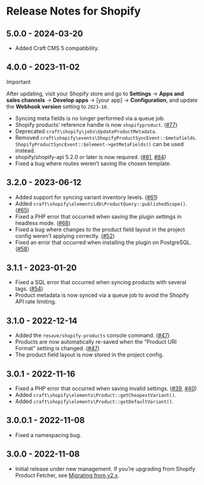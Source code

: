 # Release Notes for Shopify

## 5.0.0 - 2024-03-20

- Added Craft CMS 5 compatibility.

## 4.0.0 - 2023-11-02

> [!IMPORTANT]
> After updating, visit your Shopify store and go to **Settings** → **Apps and sales channels** → **Develop apps** → [your app] → **Configuration**, and update the **Webhook version** setting to `2023-10`.

- Syncing meta fields is no longer performed via a queue job.
- Shopify products’ reference handle is now `shopifyproduct`. ([#77](https://github.com/craftcms/shopify/issues/77))
- Deprecated `craft\shopify\jobs\UpdateProductMetadata`.
- Removed `craft\shopify\events\ShopifyProductSyncEvent::$metafields`. `ShopifyProductSyncEvent::$element->getMetaFields()` can be used instead.
- shopify/shopify-api 5.2.0 or later is now required. ([#81](https://github.com/craftcms/shopify/issues/81), [#84](https://github.com/craftcms/shopify/issues/84))
- Fixed a bug where routes weren’t saving the chosen template.

## 3.2.0 - 2023-06-12

- Added support for syncing variant inventory levels. ([#61](https://github.com/craftcms/shopify/issues/61))
- Added `craft\shopify\elements\db\ProductQuery::publishedScope()`. ([#65](https://github.com/craftcms/shopify/issues/65))
- Fixed a PHP error that occurred when saving the plugin settings in headless mode. ([#68](https://github.com/craftcms/shopify/issues/68))
- Fixed a bug where changes to the product field layout in the project config weren’t applying correctly. ([#52](https://github.com/craftcms/shopify/issues/52))
- Fixed an error that occurred when installing the plugin on PostgreSQL. ([#58](https://github.com/craftcms/shopify/issues/58))

## 3.1.1 - 2023-01-20

- Fixed a SQL error that occurred when syncing products with several tags. ([#54](https://github.com/craftcms/shopify/issues/54))
- Product metadata is now synced via a queue job to avoid the Shopify API rate limiting.

## 3.1.0 - 2022-12-14

- Added the `resave/shopify-products` console command. ([#47](https://github.com/craftcms/shopify/issues/47))
- Products are now automatically re-saved when the “Product URI Format” setting is changed. ([#47](https://github.com/craftcms/shopify/issues/47))
- The product field layout is now stored in the project config.

## 3.0.1 - 2022-11-16

- Fixed a PHP error that occurred when saving invalid settings. ([#39](https://github.com/craftcms/shopify/pull/39), [#40](https://github.com/craftcms/shopify/pull/40))
- Added `craft\shopify\elements\Product::getCheapestVariant()`.
- Added `craft\shopify\elements\Product::getDefaultVariant()`.

## 3.0.0.1 - 2022-11-08

- Fixed a namespacing bug.

## 3.0.0 - 2022-11-08

- Initial release under new management. If you’re upgrading from Shopify Product Fetcher, see [Migrating from v2.x](https://github.com/craftcms/shopify#migrating-from-v2x).
